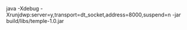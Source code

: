 java -Xdebug -Xrunjdwp:server=y,transport=dt_socket,address=8000,suspend=n -jar build/libs/temple-1.0.jar